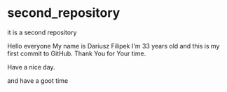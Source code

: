 # second_repository
it is a second repository

Hello everyone
My name is Dariusz Filipek
I'm 33 years old and this is my first commit to GitHub.
Thank You for Your time.

Have a nice day. 

and have a goot time